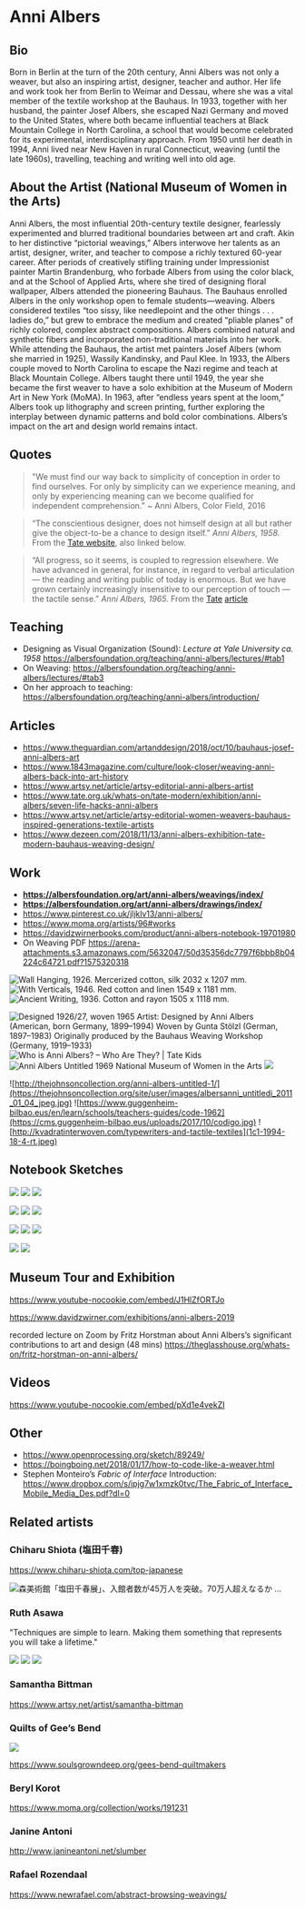# Anni Albers

## Bio

Born in Berlin at the turn of the 20th century, Anni Albers was not only a weaver, but also an inspiring artist, designer, teacher and author. Her life and work took her from Berlin to Weimar and Dessau, where she was a vital member of the textile workshop at the Bauhaus. In 1933, together with her husband, the painter Josef Albers, she escaped Nazi Germany and moved to the United States, where both became influential teachers at Black Mountain College in North Carolina, a school that would become celebrated for its experimental, interdisciplinary approach. From 1950 until her death in 1994, Anni lived near New Haven in rural Connecticut, weaving (until the late 1960s), travelling, teaching and writing well into old age.


## About the Artist (National Museum of Women in the Arts)

Anni Albers, the most influential 20th-century textile designer, fearlessly experimented and blurred traditional boundaries between art and craft.
Akin to her distinctive “pictorial weavings,” Albers interwove her talents as an artist, designer, writer, and teacher to compose a richly textured 60-year career.
After periods of creatively stifling training under Impressionist painter Martin Brandenburg, who forbade Albers from using the color black, and at the School of Applied Arts, where she tired of designing floral wallpaper, Albers attended the pioneering Bauhaus.
The Bauhaus enrolled Albers in the only workshop open to female students—weaving. Albers considered textiles “too sissy, like needlepoint and the other things . . . ladies do,” but grew to embrace the medium and created “pliable planes” of richly colored, complex abstract compositions. Albers combined natural and synthetic fibers and incorporated non-traditional materials into her work. While attending the Bauhaus, the artist met painters Josef Albers (whom she married in 1925), Wassily Kandinsky, and Paul Klee.
In 1933, the Albers couple moved to North Carolina to escape the Nazi regime and teach at Black Mountain College. Albers taught there until 1949, the year she became the first weaver to have a solo exhibition at the Museum of Modern Art in New York (MoMA). In 1963, after “endless years spent at the loom,” Albers took up lithography and screen printing, further exploring the interplay between dynamic patterns and bold color combinations. Albers’s impact on the art and design world remains intact.


## Quotes

> "We must find our way back to simplicity of conception in order to find ourselves. For only by simplicity can we experience meaning, and only by experiencing meaning can we become qualified for independent comprehension.”
> ~ Anni Albers, Color Field, 2016

> “The conscientious designer, does not himself design at all but rather give the object-to-be a chance to design itself.”
> *Anni Albers, 1958.* From the [Tate website](https://www.tate.org.uk/whats-on/tate-modern/exhibition/anni-albers/seven-life-hacks-anni-albers), also linked below.

> “All progress, so it seems, is coupled to regression elsewhere. We have advanced in general, for instance, in regard to verbal articulation — the reading and writing public of today is enormous. But we have grown certainly increasingly insensitive to our perception of touch — the tactile sense.”
> *Anni Albers, 1965.* From the [Tate](https://paper.dropbox.com/doc/Anni-Albers--A1p858zGkHW2KVJ3V_dSUjpkAQ-85Fwq27BrjccLZjGsoUmI) [article](https://paper.dropbox.com/doc/Anni-Albers--A1p858zGkHW2KVJ3V_dSUjpkAQ-85Fwq27BrjccLZjGsoUmI)


## Teaching

- Designing as Visual Organization (Sound): *Lecture at Yale University ca. 1958* https://albersfoundation.org/teaching/anni-albers/lectures/#tab1
- On Weaving: https://albersfoundation.org/teaching/anni-albers/lectures/#tab3
- On her approach to teaching: https://albersfoundation.org/teaching/anni-albers/introduction/

## Articles

- https://www.theguardian.com/artanddesign/2018/oct/10/bauhaus-josef-anni-albers-art
- https://www.1843magazine.com/culture/look-closer/weaving-anni-albers-back-into-art-history
- https://www.artsy.net/article/artsy-editorial-anni-albers-artist
- https://www.tate.org.uk/whats-on/tate-modern/exhibition/anni-albers/seven-life-hacks-anni-albers
- https://www.artsy.net/article/artsy-editorial-women-weavers-bauhaus-inspired-generations-textile-artists
- https://www.dezeen.com/2018/11/13/anni-albers-exhibition-tate-modern-bauhaus-weaving-design/

## Work

- **https://albersfoundation.org/art/anni-albers/weavings/index/**
- **https://albersfoundation.org/art/anni-albers/drawings/index/**
- https://www.pinterest.co.uk/jljklv13/anni-albers/
- https://www.moma.org/artists/96#works
- https://davidzwirnerbooks.com/product/anni-albers-notebook-19701980
- On Weaving PDF https://arena-attachments.s3.amazonaws.com/5632047/50d35356dc7797f6bbb8b04224c64721.pdf?1575320318



![Wall Hanging, 1926. Mercerized cotton, silk 2032 x 1207 mm.](s_C9DB5AB3ACD53C3567C58D2AAAC2BF604486A303AC44F2E1BB8A09287A431FBB_1591886984201_image.png)
![With Verticals, 1946. Red cotton and linen 1549 x 1181 mm.](s_C9DB5AB3ACD53C3567C58D2AAAC2BF604486A303AC44F2E1BB8A09287A431FBB_1591887029868_image.png)
![Ancient Writing, 1936. Cotton and rayon 1505 x 1118 mm.](s_C9DB5AB3ACD53C3567C58D2AAAC2BF604486A303AC44F2E1BB8A09287A431FBB_1591887070343_image.png)





![Designed 1926/27, woven 1965 Artist: Designed by Anni Albers (American, born Germany, 1899–1994) Woven by Gunta Stölzl (German, 1897–1983) Originally produced by the Bauhaus Weaving Workshop (Germany, 1919–1933)](s_C9DB5AB3ACD53C3567C58D2AAAC2BF604486A303AC44F2E1BB8A09287A431FBB_1591887240547_image.png)
![Who is Anni Albers? – Who Are They? | Tate Kids](https://www.tate.org.uk/sites/default/files/styles/width-340/public/pict.jpg)
![Anni Albers Untitled 1969 National Museum of Women in the Arts](s_115E781EEB414610048E4D261BF01800A343152C2F67ABDBD654B39CEB5F1554_1592011910614_image.png)
![](s_1758216B64F322FF53871BA53619F05EE6849D958092CFCB85D7CB4BD37CFCE7_1591887647438_image.png)





![http://thejohnsoncollection.org/anni-albers-untitled-1/](https://thejohnsoncollection.org/site/user/images/albersanni_untitledi_2011_01_04_jpeg.jpg)
![https://www.guggenheim-bilbao.eus/en/learn/schools/teachers-guides/code-1962](https://cms.guggenheim-bilbao.eus/uploads/2017/10/codigo.jpg)
![http://kvadratinterwoven.com/typewriters-and-tactile-textiles](1c1-1994-18-4-rt.jpeg)




## Notebook Sketches



![](https://i.pinimg.com/originals/b0/6e/63/b06e63183034ee4ad44dbbdde46d7b12.jpg)
![](https://davidzwirnerbooks.com/do-not-enter-or-modify-or-erase/client-uploads/2017-Albers_-Anni-Notebook_0205.jpg)
![](https://images.copyrightbookshop.be/site/wp-content/uploads/2018/08/31074657/87598.jpg)





![](https://i.pinimg.com/originals/fa/a4/4f/faa44fc7a6d310cd6ea17a4b33cd6943.jpg)
![](https://i.pinimg.com/originals/e6/e1/96/e6e196c2fe92eda531f42805f45f53dc.png)
![](https://cdn.wallpaper.com/main/albers_0002_1994-40-17_27.5_on_weaving_plate_10_0.jpg?FyhS3UMniIwH8wFLEoyDry9wxN4swSZn)





![](https://i.pinimg.com/originals/14/5f/4c/145f4ca01670aae022be55527ab54d41.jpg)
![](https://www.moma.org/media/W1siZiIsIjYxMzYiXSxbInAiLCJjb252ZXJ0IiwiLXF1YWxpdHkgOTAgLXJlc2l6ZSAyMDAweDIwMDBcdTAwM2UiXV0.jpg?sha=1ef5ec7d0a9a82d7)
![](https://www.moma.org/media/W1siZiIsIjYxODAiXSxbInAiLCJjb252ZXJ0IiwiLXF1YWxpdHkgOTAgLXJlc2l6ZSAyMDAweDIwMDBcdTAwM2UiXV0.jpg?sha=aa434586c369046e)





![](https://paintdropskeepfalling.files.wordpress.com/2018/10/anni-albers-10.jpg?w=584)
![](https://pbs.twimg.com/media/Dx2CqNkX4AA-goH.jpg:large)



## Museum Tour and Exhibition

https://www.youtube-nocookie.com/embed/J1HlZfORTJo


https://www.davidzwirner.com/exhibitions/anni-albers-2019


recorded lecture on Zoom by Fritz Horstman about Anni Albers’s significant contributions to art and design (48 mins)
https://theglasshouse.org/whats-on/fritz-horstman-on-anni-albers/

## Videos

https://www.youtube-nocookie.com/embed/pXd1e4vekZI

## Other

- https://www.openprocessing.org/sketch/89249/
- https://boingboing.net/2018/01/17/how-to-code-like-a-weaver.html
- Stephen Monteiro’s *Fabric of Interface* Introduction: https://www.dropbox.com/s/ipjg7w1xmzk0tvc/The_Fabric_of_Interface_Mobile_Media_Des.pdf?dl=0

## Related artists

### Chiharu Shiota (塩田千春)

https://www.chiharu-shiota.com/top-japanese

![森美術館「塩田千春展」、入館者数が45万人を突破。70万人超えなるか ...](https://bt.imgix.net/magazine/20548/main/1568446968602_277bfd3ccff47a93a8a74ef17c99a955.jpg?auto=format&fm=jpg&w=1472&h=828&fit=clip&rect=0,371,3958,2226&v=2)

### Ruth Asawa

"Techniques are simple to learn. Making them something that represents you will take a lifetime."



![](https://artforum.com/uploads/upload.002/id12286/article00_1064x.jpg)
![](https://3b06xp2lm3fv1eajz62xb96f-wpengine.netdna-ssl.com/wp-content/uploads/2018/04/Main-Gallery.jpg)
![](https://sep.yimg.com/ay/artbook/ruth-asawa-37.jpg)



### Samantha Bittman
https://www.artsy.net/artist/samantha-bittman

### Quilts of Gee’s Bend
![](https://paper-attachments.dropbox.com/s_F3B9D8A0FB7E83B0EA2204CF82C1E9FFC92D6C1F742CCCCD799BEE7C0A6535EB_1591887462753_image.png)


https://www.soulsgrowndeep.org/gees-bend-quiltmakers

### Beryl Korot
https://www.moma.org/collection/works/191231

### Janine Antoni

http://www.janineantoni.net/slumber

### Rafael Rozendaal

https://www.newrafael.com/abstract-browsing-weavings/

